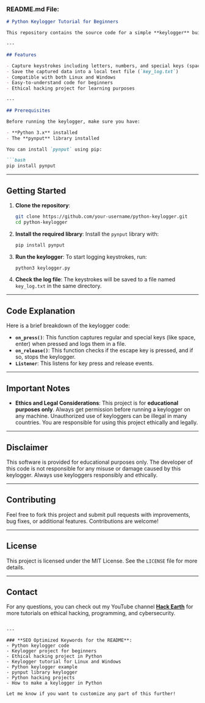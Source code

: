 ### **README.md File:**

```markdown
# Python Keylogger Tutorial for Beginners

This repository contains the source code for a simple **keylogger** built using Python and the `pynput` library. The keylogger captures every keystroke and logs it into a text file. It is an educational project, ideal for beginners who want to learn more about how keyloggers work and explore **ethical hacking**.

---

## Features

- Capture keystrokes including letters, numbers, and special keys (space, enter, etc.)
- Save the captured data into a local text file (`key_log.txt`)
- Compatible with both Linux and Windows
- Easy-to-understand code for beginners
- Ethical hacking project for learning purposes

---

## Prerequisites

Before running the keylogger, make sure you have:

- **Python 3.x** installed
- The **pynput** library installed

You can install `pynput` using pip:

```bash
pip install pynput
```

---

## Getting Started

1. **Clone the repository**:
   ```bash
   git clone https://github.com/your-username/python-keylogger.git
   cd python-keylogger
   ```

2. **Install the required library**:
   Install the `pynput` library with:
   ```bash
   pip install pynput
   ```

3. **Run the keylogger**:
   To start logging keystrokes, run:
   ```bash
   python3 keylogger.py
   ```

4. **Check the log file**:
   The keystrokes will be saved to a file named `key_log.txt` in the same directory.

---

## Code Explanation

Here is a brief breakdown of the keylogger code:

- **`on_press()`**: This function captures regular and special keys (like space, enter) when pressed and logs them in a file.
- **`on_release()`**: This function checks if the escape key is pressed, and if so, stops the keylogger.
- **`Listener`**: This listens for key press and release events.

---

## Important Notes

- **Ethics and Legal Considerations**: This project is for **educational purposes only**. Always get permission before running a keylogger on any machine. Unauthorized use of keyloggers can be illegal in many countries. You are responsible for using this project ethically and legally.

---

## Disclaimer

This software is provided for educational purposes only. The developer of this code is not responsible for any misuse or damage caused by this keylogger. Always use keyloggers responsibly and ethically.

---

## Contributing

Feel free to fork this project and submit pull requests with improvements, bug fixes, or additional features. Contributions are welcome!

---

## License

This project is licensed under the MIT License. See the `LICENSE` file for more details.

---

## Contact

For any questions, you can check out my YouTube channel **[Hack Earth](https://youtube.com/@hackearth)** for more tutorials on ethical hacking, programming, and cybersecurity.
```

---

### **SEO Optimized Keywords for the README**:
- Python keylogger code
- Keylogger project for beginners
- Ethical hacking project in Python
- Keylogger tutorial for Linux and Windows
- Python keylogger example
- pynput library keylogger
- Python hacking projects
- How to make a keylogger in Python

Let me know if you want to customize any part of this further!
